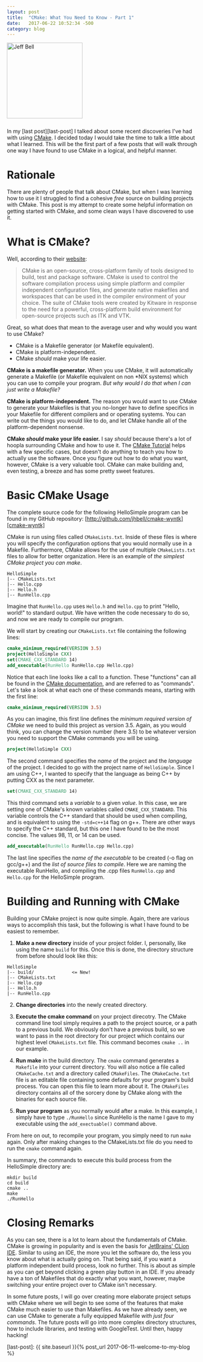 ```yaml
---
layout: post
title:  "CMake: What You Need to Know - Part 1"
date:   2017-06-22 10:52:34 -500
category: blog
---
```

<img src="{{ site.url }}/assets/jeff-web.jpg" 
     alt="Jeff Bell" 
     style="width: 200px; height: 200px; padding-bottom: 25px" />  
In my [last post][last-post] I talked about some recent discoveries I've had
with using [CMake][cmake]. I decided today I would take the time to talk a
little about what I learned. This will be the first part of a few posts that
will walk through one way I have found to use CMake in a logical, and helpful
manner.

# Rationale

There are plenty of people that talk about CMake, but when I was learning how
to use it I struggled to find a cohesive *free* source on building projects 
with CMake. This post is my attempt to create some helpful information on 
getting started with CMake, and some clean ways I have discovered to use it.

# What is CMake?

Well, according to their [website][cmake]:

> CMake is an open-source, cross-platform family of tools designed to build, 
> test and package software. CMake is used to control the software compilation 
> process using simple platform and compiler independent configuration files, 
> and generate native makefiles and workspaces that can be used in the compiler
> environment of your choice. The suite of CMake tools were created by Kitware
> in response to the need for a powerful, cross-platform build environment for
> open-source projects such as ITK and VTK.

Great, so what does that mean to the average user and why would you want to
use CMake?

* CMake is a Makefile generator (or Makefile equivalent).
* CMake is platform-independent.
* CMake _should_ make your life easier.

**CMake is a makefile generator.** When you use CMake, it will automatically
generate a Makefile (or Makefile equivalent on non \*NIX systems) which you
can use to compile your program. *But why would I do that when I can just write
a Makefile?*

**CMake is platform-independent.** The reason you would want to use CMake to 
generate your Makefiles is that you no-longer have to define specifics in your 
Makefile for different compilers and or operating systems. You can write out
the things you would like to do, and let CMake handle all of the 
platform-dependent nonsense.

**CMake *should* make your life easier.** I say *should* because there's a lot
of hoopla surrounding CMake and how to use it. The 
[CMake Tutorial][cmake-tutorial] helps with a few specific cases, but doesn't
do anything to teach you how to actually use the software. Once you figure out
how to do what you want, however, CMake is a very valuable tool. CMake can
make building and, even testing, a breeze and has some pretty sweet features.

# Basic CMake Usage

The complete source code for the following HelloSimple program can be found in 
my GitHub repository: [http://github.com/jhbell/cmake-wyntk][cmake-wyntk]

CMake is run using files called `CMakeLists.txt`. Inside of these files is
where you will specify the configuration options that you would normally use
in a Makefile. Furthermore, CMake allows for the use of multiple 
`CMakeLists.txt` files to allow for better organization. Here is an example of 
_the simplest CMake project you can make_.

```
HelloSimple
|-- CMakeLists.txt
|-- Hello.cpp
|-- Hello.h
|-- RunHello.cpp
```

Imagine that `RunHello.cpp` uses `Hello.h` and `Hello.cpp` to print "Hello,
world!" to standard output. We have written the code necessary to do so, and
now we are ready to compile our program.

We will start by creating our `CMakeLists.txt` file containing the following
lines:

```cmake
cmake_minimum_required(VERSION 3.5)
project(HelloSimple CXX)
set(CMAKE_CXX_STANDARD 14)
add_executable(RunHello RunHello.cpp Hello.cpp)
```

Notice that each line looks like a call to a function. These "functions" can
all be found in the [CMake documentation][cmake-commands], and are referred to
as "commands".  Let's take a look at what each one of these commands means, 
starting with the first line:

```cmake
cmake_minimum_required(VERSION 3.5)
```

As you can imagine, this first line defines the *minimum required version of 
CMake* we need to build this project as version 3.5. Again, as you would think, 
you can change the version number (here 3.5) to be whatever version you need 
to support the CMake commands you will be using.

```cmake
project(HelloSimple CXX)
```

The second command specifies the *name* of the project and the *language* of 
the project. I decided to go with the project name of `HelloSimple`. Since I am
using C++, I wanted to specify that the language as being C++ by putting
CXX as the next parameter.

```cmake
set(CMAKE_CXX_STANDARD 14)
```

This third command sets a *variable* to a given *value*. In this case, we are
setting one of CMake's known variables called `CMAKE_CXX_STANDARD`. This
variable controls the C++ standard that should be used when compiling, and is
equivalent to using the `-std=c++14` flag on g++. There are other ways to
specify the C++ standard, but this one I have found to be the most concise.
The values 98, 11, or 14 can be used.

```cmake
add_executable(RunHello RunHello.cpp Hello.cpp)
```

The last line specifies the *name of the executable* to be created (-o flag on
gcc/g++) and the *list of source files to compile*. Here we are naming the
executable RunHello, and compiling the .cpp files `RunHello.cpp` and 
`Hello.cpp` for the HelloSimple program.

# Building and Running with CMake

Building your CMake project is now quite simple. Again, there are various ways
to accomplish this task, but the following is what I have found to be easiest
to remember.

1. **Make a new directory** inside of your project folder. I, personally, like
using the name `build` for this. Once this is done, the directory structure
from before should look like this:

```
HelloSimple
|-- build/              <= New!
|-- CMakeLists.txt
|-- Hello.cpp
|-- Hello.h
|-- RunHello.cpp
```

2. **Change directories** into the newly created directory.

3. **Execute the cmake command** on your project direcotry. The CMake command 
line tool simply requires a path to the project source, or a path to a previous 
build. We obviously don't have a previous build, so we want to pass in the root 
directory for our project which contains our highest level `CMakeLists.txt` 
file. This command becomes `cmake ..` in our example.

4. **Run make** in the build directory. The `cmake` command generates a 
`Makefile` into your current directory. You will also notice a file called 
`CMakeCache.txt` and a directory called `CMakeFiles`. The `CMakeCache.txt` file 
is an editable file containing some defaults for your program's build process.
You can open this file to learn more about it. The `CMakeFiles` directory 
contains all of the sorcery done by CMake along with the binaries for
each source file.

5. **Run your program** as you normally would after a make. In this example, 
I simply have to type `./RunHello` since RunHello is the name I gave to my
executable using the `add_exectuable()` command above.

From here on out, to recompile your program, you simply need to run `make`
again. Only after making changes to the CMakeLists.txt file do you need to
run the `cmake` command again.

In summary, the commands to execute this build process from the HelloSimple
directory are:

```
mkdir build
cd build
cmake ..
make
./RunHello
```

# Closing Remarks

As you can see, there is a lot to learn about the fundamentals of CMake. CMake 
is growing in popularity and is even the basis for 
[JetBrains' CLion IDE][clion].  Similar to using an IDE, the more you let the 
software do, the less you know about what is actually going on. That being 
said, if you want a platform independent build process, look no further. This 
is about as simple as you can get beyond clicking a green play button in an 
IDE. If you already have a ton of Makefiles that do exactly what you want, 
however, maybe switching your entire project over to CMake isn't necessary.

In some future posts, I will go over creating more elaborate
project setups with CMake where we will begin to see some of the features that
make CMake much easier to use than Makefiles. As we have already seen, we can
use CMake to generate a fully equipped Makefile *with just four commands*. The
future posts will go into more complex directory structures, how to include
libraries, and testing with GoogleTest. Until then, happy hacking!


[cmake]:          https://cmake.org
[cmake-tutorial]: https://cmake.org/cmake-tutorial/
[cmake-commands]: https://cmake.org/cmake/help/v3.8/manual/cmake-commands.7.html
[clion]:          https://www.jetbrains.com/clion/

[cmake-wyntk]:  https://github.com/jhbell/cmake-wyntk
[last-post]:    {{ site.baseurl }}{% post_url 2017-06-11-welcome-to-my-blog %}
